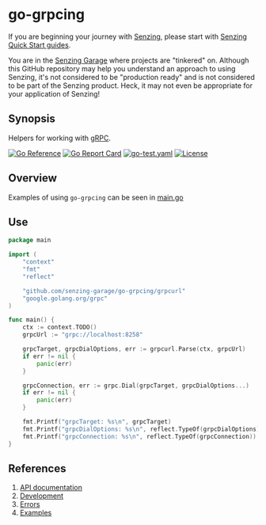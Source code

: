 # go-grpcing

If you are beginning your journey with
[Senzing](https://senzing.com/),
please start with
[Senzing Quick Start guides](https://docs.senzing.com/quickstart/).

You are in the
[Senzing Garage](https://github.com/senzing-garage)
where projects are "tinkered" on.
Although this GitHub repository may help you understand an approach to using Senzing,
it's not considered to be "production ready" and is not considered to be part of the Senzing product.
Heck, it may not even be appropriate for your application of Senzing!

## Synopsis

Helpers for working with
[gRPC](https://grpc.io/).

[![Go Reference](https://pkg.go.dev/badge/github.com/senzing-garage/go-grpcing.svg)](https://pkg.go.dev/github.com/senzing-garage/go-grpcing)
[![Go Report Card](https://goreportcard.com/badge/github.com/senzing-garage/go-grpcing)](https://goreportcard.com/report/github.com/senzing-garage/go-grpcing)
[![go-test.yaml](https://github.com/senzing-garage/go-grpcing/actions/workflows/go-test.yaml/badge.svg)](https://github.com/senzing-garage/go-grpcing/actions/workflows/go-test.yaml)
[![License](https://img.shields.io/badge/License-Apache2-brightgreen.svg)](https://github.com/senzing-garage/go-grpcing/blob/main/LICENSE)

## Overview

Examples of using `go-grpcing` can be seen in
[main.go](main.go)

## Use

```go
package main

import (
    "context"
    "fmt"
    "reflect"

    "github.com/senzing-garage/go-grpcing/grpcurl"
    "google.golang.org/grpc"
)

func main() {
    ctx := context.TODO()
    grpcUrl := "grpc://localhost:8258"

    grpcTarget, grpcDialOptions, err := grpcurl.Parse(ctx, grpcUrl)
    if err != nil {
        panic(err)
    }

    grpcConnection, err := grpc.Dial(grpcTarget, grpcDialOptions...)
    if err != nil {
        panic(err)
    }

    fmt.Printf("grpcTarget: %s\n", grpcTarget)
    fmt.Printf("grpcDialOptions: %s\n", reflect.TypeOf(grpcDialOptions))
    fmt.Printf("grpcConnection: %s\n", reflect.TypeOf(grpcConnection))
}
```

## References

1. [API documentation](https://pkg.go.dev/github.com/senzing-garage/go-grpcing)
1. [Development](docs/development.md)
1. [Errors](docs/errors.md)
1. [Examples](docs/examples.md)
